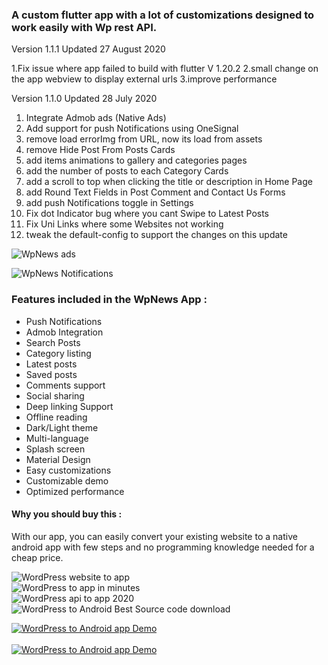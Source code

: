 ### A custom flutter app with a lot of customizations designed to work easily with Wp rest API.

  

Version 1.1.1 Updated 27 August 2020

1.Fix issue where app failed to build with flutter V 1.20.2
2.small change on the app webview to display external urls
3.improve performance
    

Version 1.1.0 Updated 28 July 2020

1. Integrate Admob ads (Native Ads)
2. Add support for push Notifications using OneSignal
3. remove load errorImg from URL, now its load from assets
4. remove Hide Post From Posts Cards
5. add items animations to gallery and categories pages
6. add the number of posts to each Category Cards
7. add a scroll to top when clicking the title or description in Home Page
8. add Round Text Fields in Post Comment and Contact Us Forms 
9. add push Notifications toggle in Settings
10. Fix dot Indicator bug where you cant Swipe to Latest Posts
11. Fix Uni Links where some Websites not working
12. tweak the default-config  to support the changes on this update
  

![WpNews ads](https://i.imgur.com/eXipU5F.png)  
  
![WpNews Notifications]( https://i.imgur.com/J1MuLru.png)  

### Features included in the WpNews App :

*   Push Notifications
*   Admob Integration
*   Search Posts
*   Category listing
*   Latest posts
*   Saved posts
*   Comments support
*   Social sharing
*   Deep linking Support
*   Offline reading
*   Dark/Light theme
*   Multi-language
*   Splash screen
*   Material Design
*   Easy customizations
*   Customizable demo
*   Optimized performance

#### Why you should buy this :

With our app, you can easily convert your existing website to a native android app with few steps and no programming knowledge needed for a cheap price.

![WordPress website to app](https://i.imgur.com/0hsvJMn.png)  
![WordPress to app in minutes ](https://i.imgur.com/45pyajY.png)  
![WordPress api to app 2020](https://i.imgur.com/ld0Ktyx.png)  
![WordPress to Android Best Source code download](https://i.imgur.com/shgPapp.png)


 [![WordPress to Android app Demo](https://i.imgur.com/c20axw4.png)  
](http://www.mediafire.com/file/5g9uw5z89u5wf93/Wpnews_1.1.0_demo.apk/file)  
[![WordPress to Android app Demo](https://i.imgur.com/4RkO8Ci.png)  
](http://www.mediafire.com/file/5g9uw5z89u5wf93/Wpnews_1.1.0_demo.apk/file)
